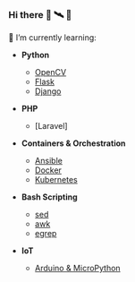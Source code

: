 ### Hi there :rocket: :artificial_satellite: :robot:

🌱 I’m currently learning:

- **Python**
  - [OpenCV](https://github.com/local-bot/python_basics/tree/master/python_libraries_basics)
  - [Flask](https://github.com/local-bot/python_basics/tree/master/python_libraries_basics)
  - [Django](https://github.com/local-bot/python_basics/tree/master/python_libraries_basics)

- **PHP**
  - [Laravel]

- **Containers & Orchestration**
  - [Ansible](https://github.com/local-bot/container_virtualization)
  - [Docker](https://github.com/local-bot/container_virtualization)
  - [Kubernetes](https://github.com/local-bot/container_virtualization)

- **Bash Scripting**
  - [sed](https://github.com/local-bot/linux_basics)
  - [awk](https://github.com/local-bot/linux_basics)
  - [egrep](https://github.com/local-bot/linux_basics)

- **IoT**
  - [Arduino & MicroPython](https://github.com/local-bot/iot_basics)
